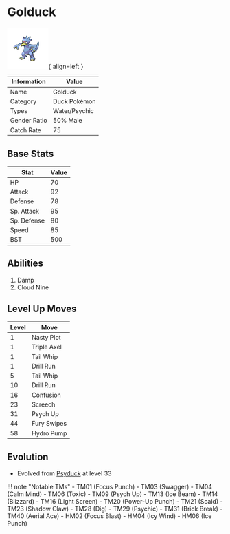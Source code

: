 # Golduck

![Golduck](../images/pokemon/55.png){ align=left }

| Information | Value |
|------------|--------|
| Name | Golduck |
| Category | Duck Pokémon |
| Types | Water/Psychic |
| Gender Ratio | 50% Male |
| Catch Rate | 75 |

## Base Stats

| Stat | Value |
|------|-------|
| HP | 70 |
| Attack | 92 |
| Defense | 78 |
| Sp. Attack | 95 |
| Sp. Defense | 80 |
| Speed | 85 |
| BST | 500 |

## Abilities
1. Damp
2. Cloud Nine

## Level Up Moves
| Level | Move |
|-------|------|
| 1 | Nasty Plot |
| 1 | Triple Axel |
| 1 | Tail Whip |
| 1 | Drill Run |
| 5 | Tail Whip |
| 10 | Drill Run |
| 16 | Confusion |
| 23 | Screech |
| 31 | Psych Up |
| 44 | Fury Swipes |
| 58 | Hydro Pump |

## Evolution
- Evolved from [Psyduck](054-psyduck.md) at level 33

!!! note "Notable TMs"
    - TM01 (Focus Punch)
    - TM03 (Swagger)
    - TM04 (Calm Mind)
    - TM06 (Toxic)
    - TM09 (Psych Up)
    - TM13 (Ice Beam)
    - TM14 (Blizzard)
    - TM16 (Light Screen)
    - TM20 (Power-Up Punch)
    - TM21 (Scald)
    - TM23 (Shadow Claw)
    - TM28 (Dig)
    - TM29 (Psychic)
    - TM31 (Brick Break)
    - TM40 (Aerial Ace)
    - HM02 (Focus Blast)
    - HM04 (Icy Wind)
    - HM06 (Ice Punch)
